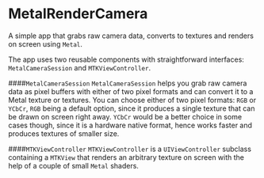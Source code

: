 # MetalRenderCamera
A simple app that grabs raw camera data, converts to textures and renders on screen using `Metal`.

The app uses two reusable components with straightforward interfaces: `MetalCameraSession` and `MTKViewController`. 

####`MetalCameraSession`
`MetalCameraSession` helps you grab raw camera data as pixel buffers with either of two pixel formats and can convert it to a Metal texture or textures. You can choose either of two pixel formats: `RGB` or `YCbCr`, `RGB` being a default option, since it produces a single texture that can be drawn on screen right away. `YCbCr` would be a better choice in some cases though, since it is a hardware native format, hence works faster and produces textures of smaller size.

####`MTKViewController`
`MTKViewController` is a `UIViewController` subclass containing a `MTKView` that renders an arbitrary texture on screen with the help of a couple of small `Metal` shaders.

